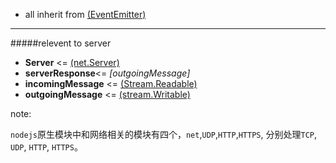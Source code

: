 <!-- ##  classes -->


+ all inherit from [(EventEmitter)](http://nodejs.org/api/events.html#events_class_events_eventemitter)

----
#####relevent to server
+ __Server__ <= [(net.Server)](http://nodejs.org/api/net.html#net_class_net_server) 
+ __serverResponse__<= _[outgoingMessage]_ 
+ __incomingMessage__ <= [(Stream.Readable)](http://nodejs.org/api/stream.html#stream_class_stream_readable) 
+ __outgoingMessage__ <= [(stream.Writable)](http://nodejs.org/api/stream.html#stream_class_stream_writable) 
<!-- ------- -->

<!-- + __clientRequest__ <= _[outgoingMessage]_  -->


note:

`nodejs`原生模块中和网络相关的模块有四个，`net`,`UDP`,`HTTP`,`HTTPS`, 分别处理`TCP`, `UDP`, `HTTP`, `HTTPS`。

